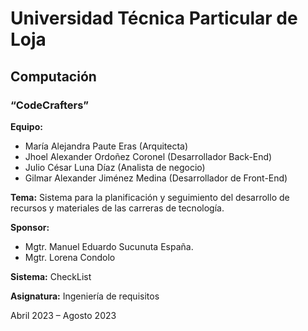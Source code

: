 # Universidad Técnica Particular de Loja
## Computación
### “CodeCrafters”
**Equipo:**
- María Alejandra Paute Eras (Arquitecta)
- Jhoel Alexander Ordoñez Coronel (Desarrollador Back-End)
- Julio César Luna Díaz (Analista de negocio)
- Gilmar Alexander Jiménez Medina (Desarrollador de Front-End)

**Tema:**	Sistema para la planificación y seguimiento del desarrollo de recursos y materiales de las carreras de tecnología.

**Sponsor:**
- Mgtr. Manuel Eduardo Sucunuta España.
- Mgtr. Lorena Condolo

**Sistema:** 	CheckList

**Asignatura:** Ingeniería de requisitos

Abril 2023 – Agosto 2023
